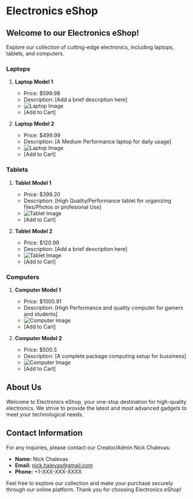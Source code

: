 # Electronics eShop

## Welcome to our Electronics eShop!

Explore our collection of cutting-edge electronics, including laptops, tablets, and computers.

### Laptops

1. **Laptop Model 1**
   - Price: $599.98
   - Description: [Add a brief description here]
   - ![Laptop Image](link_to_image1.jpg)
   - [Add to Cart]

2. **Laptop Model 2**
   - Price: $499.99
   - Description: [A Medium Performance laptop for daily usage]
   - ![Laptop Image](link_to_image2.jpg)
   - [Add to Cart]

### Tablets

1. **Tablet Model 1**
   - Price: $399.20
   - Description: [High Quality/Performance tablet for organizing files/Photos or profesional Use]
   - ![Tablet Image](link_to_image3.jpg)
   - [Add to Cart]

2. **Tablet Model 2**
   - Price: $120.99
   - Description: [Add a brief description here]
   - ![Tablet Image](link_to_image4.jpg)
   - [Add to Cart]

### Computers

1. **Computer Model 1**
   - Price: $1000.91
   - Description: [High Performance and quality computer for gamers and students]
   - ![Computer Image](link_to_image5.jpg)
   - [Add to Cart]

2. **Computer Model 2**
   - Price: $500.5
   - Description: [A complete package computing setup for bussiness]
   - ![Computer Image](link_to_image6.jpg)
   - [Add to Cart]

## About Us

Welcome to Electronics eShop, your one-stop destination for high-quality electronics. We strive to provide the latest and most advanced gadgets to meet your technological needs.

## Contact Information

For any inquiries, please contact our Creator/Admin Nick Chalevas:

- **Name:** Nick Chalevas
- **Email:** nick.halevas@gmail.com
- **Phone:** +1-XXX-XXX-XXXX

Feel free to explore our collection and make your purchase securely through our online platform. Thank you for choosing Electronics eShop!
